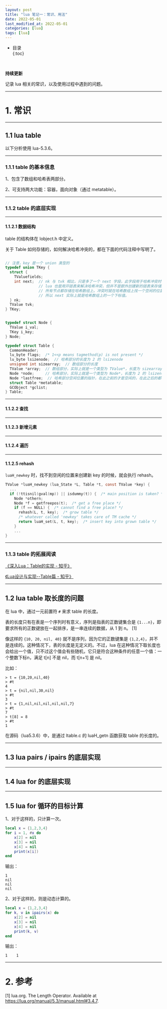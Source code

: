 ```yaml
---
layout: post
title: "lua 笔记一：常识、用法"
date: 2022-05-01
last_modified_at: 2022-05-01
categories: [lua]
tags: [lua]
---
```


* 目录  
{:toc}
<br/>

**持续更新**   

记录 lua 相关的常识，以及使用过程中遇到的问题。    

---

# 1. 常识

--- 

## 1.1 lua table 

以下分析使用 lua-5.3.6。   

---

### 1.1.1 table 的基本信息

1、包含了数组和哈希表两部分。    

2、可支持两大功能：容器，面向对象（通过 metatable）。   

---
 
### 1.1.2 table 的底层实现

---

#### 1.1.2.1 数据结构

table 的结构体在 lobject.h 中定义。  

关于 Table 如何存储的，如何解决哈希冲突的，都在下面的代码注释中写明了。  

```c

// 注意，key 是一个 union 类型的
typedef union TKey {
  struct {
    TValuefields;
    int next;  // nk 与 tvk 相比，只是多了一个 next 字段，此字段用于哈希冲突时，指向冲突节点的所在位置。
               // lua 也是用开链表来解决哈希冲突，但并不是额外创建新的链表来存储冲突的节点，而是把
               // 所有节点都存储在哈希数组上。冲突时就在哈希数组上找一个空闲的位置存放冲突节点，
               // 所以 next 实际上就是哈希数组上的一个下标值。  
  } nk;
  TValue tvk;
} TKey;


typedef struct Node {
  TValue i_val;
  TKey i_key;
} Node;

typedef struct Table {
  CommonHeader;
  lu_byte flags;  /* 1<<p means tagmethod(p) is not present */
  lu_byte lsizenode;  // 哈希部分的长度为 2 的 lsizenode
  unsigned int sizearray;  // 数组部分的长度
  TValue *array;  // 数组部分，实际上就是一个类型为 TValue*，长度为 sizearray 的 c 数组
  Node *node;     // 哈希部分，实际上就是一个类型为 Node*，长度为 2 的 lsizenode 次方的 c 数组
  Node *lastfree;  // 哈希部分空闲位置的指针，在此之前的才是空闲的，在此之后的都不是，寻找的是从此往前找
  struct Table *metatable;
  GCObject *gclist;
} Table;
``` 

---

#### 1.1.2.2 查找



---

#### 1.1.2.3 新增元素

---

#### 1.1.2.4 遍历

---

#### 1.1.2.5 rehash    

`luaH_newkey` 时，找不到空闲的位置来创建新 key 的时候，就会执行 rehash。   

```c
TValue *luaH_newkey (lua_State *L, Table *t, const TValue *key) {
  ...
  if (!ttisnil(gval(mp)) || isdummy(t)) {  /* main position is taken? */
    Node *othern;
    Node *f = getfreepos(t);  /* get a free place */
    if (f == NULL) {  /* cannot find a free place? */
      rehash(L, t, key);  /* grow table */
      /* whatever called 'newkey' takes care of TM cache */
      return luaH_set(L, t, key);  /* insert key into grown table */
    }
    ...
}
```




---

### 1.1.3 table 的拓展阅读

[《深入Lua：Table的实现 - 知乎》](https://zhuanlan.zhihu.com/p/97830462)     

[《Lua设计与实现--Table篇 - 知乎》](https://zhuanlan.zhihu.com/p/87400150)    


---

## 1.2 lua table 取长度的问题

在 lua 中，通过一元前置符 `#` 来求 table 的长度。   

表的长度只有在表是一个序列时有意义，序列是指表的正数键集合是 `{1...n}`，即要求所有的正数键放在一起排序，是一串连续的数据，从 1 到 n。 [1] 

像这样的 `{10, 20, nil, 40}` 就不是序列，因为它的正数键集是 `{1,2,4}`，并不是连续的。这种情况下，表的长度是无定义的。不过，lua 在这种情况下取长度也会给出一个值，只不过这个值会有些随机，它只是符合这种条件的任意一个值：一个整数下标n，满足 t[n] 不是 nil，而 t[n+1] 是 nil。   

比如：   

```
> t = {10,20,nil,40}
> #t
4
> t = {nil,nil,30,nil}
> #t
3
> t = {1,nil,nil,nil,nil,nil,7}
> #t
7
> t[8] = 8
> #t
1
```

在源码（lua5.3.6）中，是通过 ltable.c 的 luaH_getn 函数获取 table 的长度的。  

---

## 1.3 lua pairs / ipairs 的底层实现


---

## 1.4 lua for 的底层实现

---

## 1.5 lua for 循环的目标计算

1、对于这样的，只计算一次。      

```lua
local x = {1,2,3,4}
for i = 1, #x do
    x[2] = nil
    x[3] = nil
    x[4] = nil
    print(x[i])
end
```

输出：   

```
1
nil
nil
nil
```

2、对于这样的，则是动态计算的。    

```lua
local x = {1,2,3,4}
for k, v in ipairs(x) do
    x[2] = nil
    x[3] = nil
    x[4] = nil
    print(k, v)
end
```

输出： 

```
1    1
```

---

# 2. 参考

[1] lua.org. The Length Operator. Available at https://lua.org/manual/5.3/manual.html#3.4.7.     